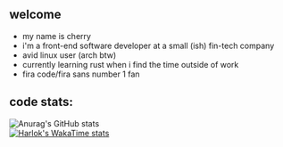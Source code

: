 ## welcome

- my name is cherry
- i'm a front-end software developer at a small (ish) fin-tech company
- avid linux user (arch btw)
- currently learning rust when i find the time outside of work
- fira code/fira sans number 1 fan

## code stats:
![Anurag's GitHub stats](https://github-readme-stats.vercel.app/api?username=cerisity&show_icons=true&theme=catppuccin_mocha)  
[![Harlok's WakaTime stats](https://github-readme-stats.vercel.app/api/wakatime?username=cerisity&show_icons=true&theme=catppuccin_mocha)](https://github.com/anuraghazra/github-readme-stats)
